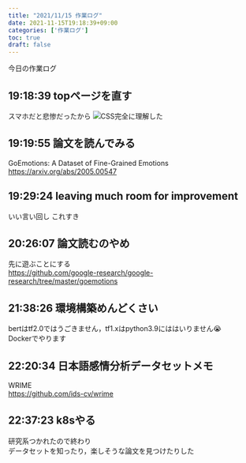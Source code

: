 ```yaml
---
title: "2021/11/15 作業ログ"
date: 2021-11-15T19:18:39+09:00
categories: ['作業ログ']
toc: true
draft: false
---
```


今日の作業ログ
## 19:18:39 topページを直す
スマホだと悲惨だったから
![CSS完全に理解した](/images/css_kanzen_ni_rikai_shita.png)
## 19:19:55 論文を読んでみる
GoEmotions: A Dataset of Fine-Grained Emotions  
https://arxiv.org/abs/2005.00547  
## 19:29:24 leaving much room for improvement  
いい言い回し これすき  
## 20:26:07 論文読むのやめ
先に遊ぶことにする  
https://github.com/google-research/google-research/tree/master/goemotions  
## 21:38:26 環境構築めんどくさい
bertはtf2.0ではうごきません，tf1.xはpython3.9にははいりません😭  
Dockerでやります  
## 22:20:34 日本語感情分析データセットメモ
WRIME  
https://github.com/ids-cv/wrime  
## 22:37:23 k8sやる
研究系つかれたので終わり  
データセットを知ったり，楽しそうな論文を見つけたりした  
